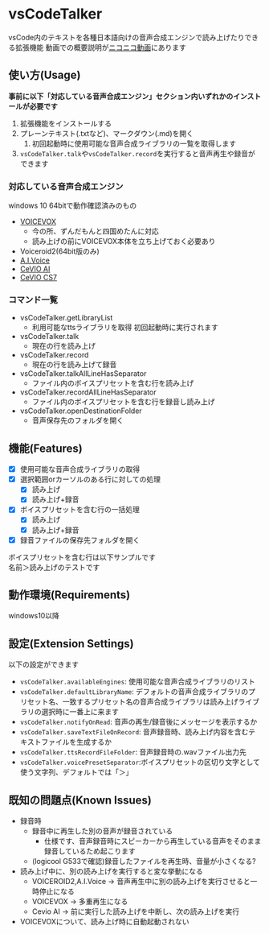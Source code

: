 # vsCodeTalker

vsCode内のテキストを各種日本語向けの音声合成エンジンで読み上げたりできる拡張機能
動画での概要説明が[ニコニコ動画](https://www.nicovideo.jp/watch/sm39970656)にあります

<!--
四国めたん＞Visual Studio Code内のテキストを読み上げたり録音する拡張機能を作りました。
ずんだもん＞とりあえず読み上げてほしい時には役に立つと思うのだ。でも、どうして攻撃力2300ぐらいの名前にしたのだ？
四国めたん＞日本語用なのが推測できて、名前から何をする拡張機能なのか判別できそうだったからよ。
四国めたん＞現状でもテキストファイルの内容から、aviUtilを使った動画を作れるようにはなってると思うのだわ。
 -->

## 使い方(Usage)
**事前に以下「対応している音声合成エンジン」セクション内いずれかのインストールが必要です**
1. 拡張機能をインストールする
2. プレーンテキスト(.txtなど)、マークダウン(.md)を開く
   1. 初回起動時に使用可能な音声合成ライブラリの一覧を取得します
3. `vsCodeTalker.talk`や`vsCodeTalker.record`を実行すると音声再生や録音ができます

<!-- 
四国めたん＞次に拡張機能の使い方です。
四国めたん＞前提として、読み上げに使う音声合成エンジンをインストールしておく必要があるわ。
雫＞エーアイボイスや、ボイスロイド2を使うには各ライブラリのインストールが必要になります。
四国めたん＞この拡張機能をインストールした後にプレーンテキストや、マークダウンのファイルを開くと自動で使用可能な音声合成ライブラリの一覧を取得するわ。
四国めたん＞あとは各コマンドを実行すると読み上げるわ。
四国めたん＞まずはボイスボックスをインストールしておいて、動作確認することをおすすめするわ。
 -->
### 対応している音声合成エンジン
windows 10 64bitで動作確認済みのもの
* [VOICEVOX](https://voicevox.hiroshiba.jp)
  * 今の所、ずんだもんと四国めたんに対応
  * 読み上げの前にVOICEVOX本体を立ち上げておく必要あり
* Voiceroid2(64bit版のみ)
* [A.I.Voice](https://aivoice.jp/)
* [CeVIO AI](https://cevio.jp/products_cevio_ai/)
* [CeVIO CS7](https://cevio.jp/product/ccs/)

<!-- 
四国めたん＞次は対応状況よ。
四国めたん＞とりあえず、ボイスボックスで動くところまでは確認したわ。
ずんだもん＞"つむぎ"とか、最近ボイボ寮に来た子は対応できていないのだ。
きりたん＞ボイスロイドプラスでも、64ビット版のボイスロイド２に移行すれば読み上げできます。
 -->
### コマンド一覧
* vsCodeTalker.getLibraryList 
  * 利用可能なttsライブラリを取得 初回起動時に実行されます
* vsCodeTalker.talk
  * 現在の行を読み上げ
* vsCodeTalker.record
  * 現在の行を読み上げて録音
* vsCodeTalker.talkAllLineHasSeparator
  * ファイル内のボイスプリセットを含む行を読み上げ
* vsCodeTalker.recordAllLineHasSeparator
  * ファイル内のボイスプリセットを含む行を録音し読み上げ
* vsCodeTalker.openDestinationFolder
  * 音声保存先のフォルダを開く

<!-- 
四国めたん＞次にコマンド一覧になるわ。
四国めたん＞このうち、ライブラリ取得は初回起動時に自動実行されるわ・
ずんだもん＞もし使える音声合成ライブラリを増やしたら、再度実行してほしいのだ。
四国めたん＞このリードミーでも一応のテストはできるようになっているわ。
IA＞各種音声合成ライブラリで作成しておいたプリセットの名前をそのまま参照しているよ。
 -->
## 機能(Features)

 - [x] 使用可能な音声合成ライブラリの取得
 - [x] 選択範囲orカーソルのある行に対しての処理
   - [x] 読み上げ
   - [x] 読み上げ+録音
 - [x] ボイスプリセットを含む行の一括処理
   - [x] 読み上げ
   - [x] 読み上げ+録音
 - [x] 録音ファイルの保存先フォルダを開く

ボイスプリセットを含む行は以下サンプルです  
名前＞読み上げのテストです

<!-- 
四国めたん＞次に今実装している機能よ。
四国めたん＞ デフォルトだと、ボイスプリセットのための区切り文字はボイスロイド2に合わせてあるわ。
ずんだもん＞ 使える機能についてはF1を押して、ブイエスコードトーカー とタイプすると見れるのだ。
ブイエスコードトーカー:vsCodeTalker
 -->
## 動作環境(Requirements)

windows10以降
<!-- 
四国めたん＞ このツールから呼び出す音声合成ライブラリがwindowsで動かす想定な以上、windows以外での動作は確認していないわ。
ずんだもん＞マックとかリナックス派にはすまないのだ…
-->
## 設定(Extension Settings)

以下の設定ができます
* `vsCodeTalker.availableEngines`: 使用可能な音声合成ライブラリのリスト
* `vsCodeTalker.defaultLibraryName`: デフォルトの音声合成ライブラリのプリセット名、一致するプリセット名の音声合成ライブラリは読み上げライブラリの選択時に一番上に来ます
* `vsCodeTalker.notifyOnRead`: 音声の再生/録音後にメッセージを表示するか
* `vsCodeTalker.saveTextFileOnRecord`: 音声録音時、読み上げ内容を含むテキストファイルを生成するか
* `vsCodeTalker.ttsRecordFileFolder`: 音声録音時の.wavファイル出力先
* `vsCodeTalker.voicePresetSeparator`:ボイスプリセットの区切り文字として使う文字列、デフォルトでは「＞」
<!-- 
四国めたん＞次は設定内容よ。
四国めたん＞設定内容だけど、より良いネーミングがあったら更新するわ。
四国めたん＞通知の有無はユーザー操作で無効化できるようにはしたのだわ。
 -->
## 既知の問題点(Known Issues)

* 録音時
  * 録音中に再生した別の音声が録音されている
    * 仕様です、音声録音時にスピーカーから再生している音声をそのまま録音しているため起こります
  * (logicool G533で確認)録音したファイルを再生時、音量が小さくなる?
* 読み上げ中に、別の読み上げを実行すると変な挙動になる
  * VOICEROID2,A.I.Voice → 音声再生中に別の読み上げを実行させると一時停止になる
  * VOICEVOX → 多重再生になる
  * Cevio AI → 前に実行した読み上げを中断し、次の読み上げを実行
* VOICEVOXについて、読み上げ時に自動起動されない

<!-- 
四国めたん＞次に現状確認済みの問題点よ。。
ずんだもん＞まだ拡張機能を作ったばかりだから、バグがあったら作者に教えてほしいのだ！
ONE＞録音時にボリュームが低くなる事象は、他のパソコンだと問題なかったんだよね…
-->